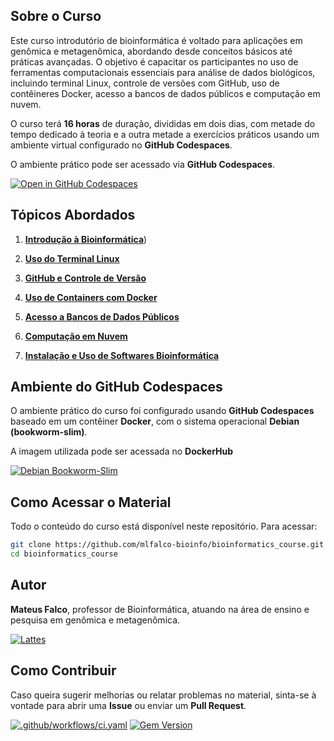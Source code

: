 ##  Sobre o Curso
Este curso introdutório de bioinformática é voltado para aplicações em genômica e metagenômica, abordando desde conceitos básicos até práticas avançadas. O objetivo é capacitar os participantes no uso de ferramentas computacionais essenciais para análise de dados biológicos, incluindo terminal Linux, controle de versões com GitHub, uso de contêineres Docker, acesso a bancos de dados públicos e computação em nuvem.

O curso terá **16 horas** de duração, divididas em dois dias, com metade do tempo dedicado à teoria e a outra metade a exercícios práticos usando um ambiente virtual configurado no **GitHub Codespaces**.

O ambiente prático pode ser acessado via **GitHub Codespaces**.

[![Open in GitHub Codespaces](https://github.com/codespaces/badge.svg)](https://codespaces.new/mlfalco-bioinfo/debian_slim)

##  Tópicos Abordados
1. [**Introdução à Bioinformática**](https://github.com/mlfalco-bioinfo/bioinformatics_course/blob/main/docs/_layouts/intro.md))

2. [**Uso do Terminal Linux**](https://github.com/mlfalco-bioinfo/bioinformatics_course/tree/main/modulos/terminal/README.md)

3. [**GitHub e Controle de Versão**](https://github.com/mlfalco-bioinfo/bioinformatics_course/blob/main/modulos/github/README.md)

4. [**Uso de Containers com Docker**](https://github.com/mlfalco-bioinfo/bioinformatics_course/blob/main/modulos/docker/README.md)

5. [**Acesso a Bancos de Dados Públicos**](https://github.com/mlfalco-bioinfo/bioinformatics_course/blob/main/modulos/db/README.md)

6. [**Computação em Nuvem**](https://github.com/mlfalco-bioinfo/bioinformatics_course/blob/main/modulos/cloud/README.md)

7. [**Instalação e Uso de Softwares Bioinformática**](https://github.com/mlfalco-bioinfo/bioinformatics_course/blob/main/modulos/bioinfo/README.md)
  
     
##  Ambiente do GitHub Codespaces
O ambiente prático do curso foi configurado usando **GitHub Codespaces** baseado em um contêiner **Docker**, com o sistema operacional **Debian (bookworm-slim)**.

A imagem utilizada pode ser acessada no **DockerHub**

[![Debian Bookworm-Slim](https://img.shields.io/badge/Debian-Bookworm--Slim-blue?logo=debian)](https://hub.docker.com/layers/library/debian/bookworm-slim/images/sha256-a6bd717f9210e22dba2a96b4b1bd5b5de06a7d18980996112fb14c0c13b6d699)


##  Como Acessar o Material
Todo o conteúdo do curso está disponível neste repositório. Para acessar:
```bash
git clone https://github.com/mlfalco-bioinfo/bioinformatics_course.git
cd bioinformatics_course
```

##  Autor
**Mateus Falco**, professor de Bioinformática, atuando na área de ensino e pesquisa em genômica e metagenômica.

[![Lattes](https://img.shields.io/badge/Lattes-CNPq-blue?logo=academia)](http://lattes.cnpq.br/6393746504881064)


##  Como Contribuir
Caso queira sugerir melhorias ou relatar problemas no material, sinta-se à vontade para abrir uma **Issue** ou enviar um **Pull Request**.


[![.github/workflows/ci.yaml](https://github.com/pages-themes/tactile/actions/workflows/ci.yaml/badge.svg)](https://github.com/pages-themes/tactile/actions/workflows/ci.yaml) [![Gem Version](https://badge.fury.io/rb/jekyll-theme-tactile.svg)](https://badge.fury.io/rb/jekyll-theme-tactile)

